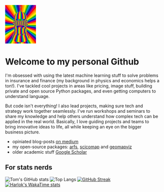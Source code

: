 <img src="./bender.gif" width="100" height="125">


# Welcome to my personal Github

I'm obsessed with using the latest machine learning stuff to solve problems in insurance and finance (my background in physics and economics helps a ton!).  I've tackled cool projects in areas like pricing, image stuff, building private and open source Python packages, and even getting computers to understand language.

But code isn't everything! I also lead projects, making sure tech and strategy work together seamlessly.  I've run workshops and seminars to share my knowledge and help others understand how complex tech can be applied in the real world.  Basically, I love guiding projects and teams to bring innovative ideas to life, all while keeping an eye on the bigger business picture.


 - opiniated blog-posts [on medium](https://medium.com/@bury-thomas)
 - my open-source packages: [arfs](https://arfs.readthedocs.io/en/latest/), [scicomap](https://scicomap.readthedocs.io/en/latest/) and [geomapviz](https://geomapviz.readthedocs.io/en/latest/)
 - older academic stuff [Google Scholar](https://scholar.google.be/citations?user=1fU1ZjIAAAAJ&hl=fr)

## For stats nerds
![Tom's GitHub stats](https://github-readme-stats.vercel.app/api?username=ThomasBury&show_icons=true&theme=radical)
![Top Langs](https://github-readme-stats.vercel.app/api/top-langs/?username=ThomasBury&theme=radical&hide=jupyter%20notebook,html&layout=compact)
[![GitHub Streak](https://streak-stats.demolab.com?user=ThomasBury&theme=radical&hide_border=true)](https://git.io/streak-stats)
[![Harlok's WakaTime stats](https://github-readme-stats.vercel.app/api/wakatime?username=bsatom&theme=radica)](https://github.com/ThomasBury/github-readme-stats)
